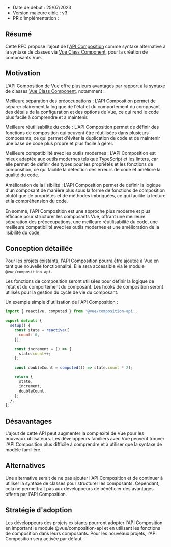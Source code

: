 - Date de début : 25/07/2023
- Version majeure cible : v3
- PR d'implémentation : 

## Résumé

Cette RFC propose l'ajout de l'[API Composition] comme syntaxe alternative à la syntaxe de classes via [Vue Class Component], pour la création de composants Vue.

## Motivation

L'API Composition de Vue offre plusieurs avantages par rapport à la syntaxe de classes [Vue Class Component], notamment :

Meilleure séparation des préoccupations : 
L'API Composition permet de séparer clairement la logique de l'état et du comportement du composant des détails de la configuration et des options de Vue, ce qui rend le code plus facile à comprendre et à maintenir.

Meilleure réutilisabilité du code : 
L'API Composition permet de définir des fonctions de composition qui peuvent être réutilisées dans plusieurs composants, ce qui permet d'éviter la duplication de code et de maintenir une base de code plus propre et plus facile à gérer.

Meilleure compatibilité avec les outils modernes : 
L'API Composition est mieux adaptée aux outils modernes tels que TypeScript et les linters, car elle permet de définir des types pour les propriétés et les fonctions de composition, ce qui facilite la détection des erreurs de code et améliore la qualité du code.

Amélioration de la lisibilité : 
L'API Composition permet de définir la logique d'un composant de manière plus sous la forme de fonctions de composition plutôt que de propriétés et de méthodes imbriquées, ce qui facilite la lecture et la compréhension du code.

En somme, l'API Composition est une approche plus moderne et plus efficace pour structurer les composants Vue, offrant une meilleure séparation des préoccupations, une meilleure réutilisabilité du code, une meilleure compatibilité avec les outils modernes et une amélioration de la lisibilité du code.

## Conception détaillée

Pour les projets existants, l'API Composition pourra être ajoutée à Vue en tant que nouvelle fonctionnalité. Elle sera accessible via le module `@vue/composition-api`.

Les fonctions de composition seront utilisées pour définir la logique de l'état et du comportement du composant. Les hooks de composition seront utilisés pour la gestion du cycle de vie du composant.

Un exemple simple d'utilisation de l'API Composition :

```js
import { reactive, computed } from '@vue/composition-api';

export default {
  setup() {
    const state = reactive({
      count: 0,
    });

    const increment = () => {
      state.count++;
    };

    const doubleCount = computed(() => state.count * 2);

    return {
      state,
      increment,
      doubleCount,
    };
  },
};
```

## Désavantages

L'ajout de cette API peut augmenter la complexité de Vue pour les nouveaux utilisateurs. Les développeurs familiers avec Vue peuvent trouver l'API Composition plus difficile à comprendre et à utiliser que la syntaxe de modèle familière.

## Alternatives

Une alternative serait de ne pas ajouter l'API Composition et de continuer à utiliser la syntaxe de classes pour structurer les composants. Cependant, cela ne permettrait pas aux développeurs de bénéficier des avantages offerts par l'API Composition.

## Stratégie d'adoption

Les développeurs des projets existants pourront adopter l'API Composition en important le module @vue/composition-api et en utilisant les fonctions de composition dans leurs composants.
Pour les nouveaux projets, l'API Composition sera activée par défaut.

[API Composition]: https://vuejs.org/guide/extras/composition-api-faq.html
[Vue Class Component]: https://class-component.vuejs.org/
